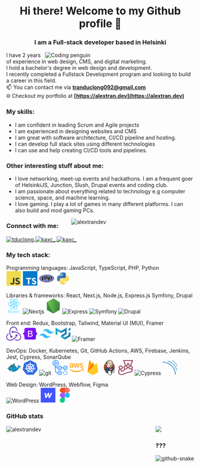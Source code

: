 <h1 align="center">Hi there! Welcome to my Github profile 👋</h1>
<h3 align="center">I am a Full-stack developer based in Helsinki</h3>

<img align="right" width="400" src="https://github.com/user-attachments/assets/be665f63-2fdc-46c5-a0a8-da673238da54" alt="Coding penguin">

I have 2 years of experience in web design, CMS, and digital marketing.<br/>
I hold a bachelor's degree in web design and development.<br/>
I recently completed a Fullstack Development program and looking to build a career in this field.<br/>
📫 You can contact me via **tranduclong092@gmail.com**<br/>
🌐 Checkout my portfolio at **[https://alextran.dev](https://alextran.dev)**

### My skills:
- I am confident in leading Scrum and Agile projects
- I am experienced in designing websites and CMS
- I am great with software architecture, CI/CD pipeline and hosting.
- I can develop full stack sites using different technologies
- I can use and help creating CI/CD tools and pipelines.

### Other interesting stuff about me:
- I love networking, meet-up events and hackathons. I am a frequent goer of HelsinkiJS, Junction, Slush, Drupal events and coding club.
- I am passionate about everything related to technology e.g computer science, space, and machine learning.
- I love gaming. I play a lot of games in many different platforms. I can also build and mod gaming PCs.

<img align="right" src="https://github-readme-stats.vercel.app/api/top-langs?username=alextrandev&show_icons=true&theme=dark&title_color=b86bea&bg_color=ffffff&locale=en&layout=compact" alt="alextrandev" width="330" />

### Connect with me:
<p align="left">
    <a href="https://linkedin.com/in/tduclong" target="blank">
        <img align="center" src="https://upload.wikimedia.org/wikipedia/commons/thumb/8/81/LinkedIn_icon.svg/2048px-LinkedIn_icon.svg.png" alt="tduclong" height="30" width="30" />
    </a>
    <a href="https://discordapp.com/users/222010520813699072" target="blank">
        <img align="center" src="https://raw.githubusercontent.com/rahuldkjain/github-profile-readme-generator/master/src/images/icons/Social/discord.svg" alt="kaxc_" height="40" width="50" />
    </a>
    <a href="https://www.instagram.com/dk10119" target="blank">
        <img align="center" src="https://raw.githubusercontent.com/rahuldkjain/github-profile-readme-generator/master/src/images/icons/Social/instagram.svg" alt="kaxc_" height="40" width="50" />
    </a>
</p>

### My tech stack:
<p>Programming languages: JavaScript, TypeScript, PHP, Python<br/>
    <img src="https://raw.githubusercontent.com/devicons/devicon/master/icons/javascript/javascript-original.svg" alt="javascript" width="40" height="40"/>
    <img src="https://raw.githubusercontent.com/devicons/devicon/master/icons/typescript/typescript-original.svg" alt="typescript" width="40" height="40"/>
    <img src="https://raw.githubusercontent.com/devicons/devicon/master/icons/php/php-original.svg" alt="PHP" width="40" height="40"/>
    <img src="https://raw.githubusercontent.com/devicons/devicon/master/icons/python/python-original.svg" alt="Python" width="40" height="40"/>
</p>
<p>Libraries & frameworks: React, Next.js, Node.js, Express.js Symfony, Drupal<br/>
    <img src="https://raw.githubusercontent.com/devicons/devicon/master/icons/react/react-original-wordmark.svg" alt="React" width="40" height="40"/>
    <img src="https://testrigor.com/wp-content/uploads/2023/04/nextjs-logo-square.png" alt="Nextjs" width="40" height="40"/>
    <img src="https://github.com/devicons/devicon/blob/master/icons/nodejs/nodejs-original.svg" alt="NodeJs" width="40" height="40"/>
    <img src="https://adware-technologies.s3.amazonaws.com/uploads/technology/thumbnail/20/express-js.png" alt="Express" width="40" height="40"/>
    <img src="https://github.com/rahuldkjain/github-profile-readme-generator/blob/master/src/images/icons/Framework/symfony.svg" alt="Symfony" width="40" height="40"/>
    <img src="https://cdn-icons-png.flaticon.com/256/5968/5968691.png" alt="Drupal" width="40" height="40"/>
</p>
<p>Front end: Redux, Bootstrap, Tailwind, Material UI (MUI), Framer<br/>
    <img src="https://github.com/devicons/devicon/blob/master/icons/redux/redux-original.svg" alt="Redux" width="40" height="40"/>
    <img src="https://github.com/devicons/devicon/blob/master/icons/bootstrap/bootstrap-original.svg" alt="Bootstrap" width="40" height="40"/>
    <img src="https://github.com/devicons/devicon/blob/master/icons/tailwindcss/tailwindcss-original.svg" alt="Tailwind" width="40" height="40"/>
    <img src="https://github.com/devicons/devicon/blob/master/icons/materialui/materialui-original.svg" alt="MaterialUI" width="40" height="40"/>
    <img src="https://github.com/rahuldkjain/github-profile-readme-generator/blob/master/src/images/icons/Software/framer.svg" alt="Framer" width="40" height="40"/>
</p>
<p>DevOps: Docker, Kubernetes, Git, GitHub Actions, AWS, Firebase, Jenkins, Jest, Cypress, SonarQube<br/>
    <img src="https://github.com/devicons/devicon/blob/master/icons/docker/docker-original.svg" alt="Docker" width="40" height="40"/>
    <img src="https://github.com/devicons/devicon/blob/master/icons/kubernetes/kubernetes-original.svg" alt="kubernetes" width="40" height="40"/>
    <img src="https://www.vectorlogo.zone/logos/git-scm/git-scm-icon.svg" alt="git" width="40" height="40"/>
    <img src="https://github.com/devicons/devicon/blob/master/icons/githubactions/githubactions-original.svg" alt="githubactions" width="40" height="40"/>
    <img src="https://github.com/devicons/devicon/blob/master/icons/amazonwebservices/amazonwebservices-plain-wordmark.svg" alt="AWS" width="40" height="40"/>
    <img src="https://github.com/devicons/devicon/blob/master/icons/firebase/firebase-original.svg" alt="Firebase" width="40" height="40"/>
    <img src="https://github.com/devicons/devicon/blob/master/icons/jenkins/jenkins-original.svg" alt="Jenkins" width="40" height="40"/>
    <img src="https://github.com/devicons/devicon/blob/master/icons/jest/jest-plain.svg" alt="Jest" width="40" height="40"/>
    <img src="https://static-00.iconduck.com/assets.00/cypress-icon-1024x1022-1sbqakuv.png" alt="Cypress" width="40" height="40"/>
    <img src="https://github.com/devicons/devicon/blob/master/icons/sonarqube/sonarqube-original.svg" alt="sonarqube" width="40" height="40"/>
</p>
<p>Web Design: WordPress, Webflow, Figma<br/>
    <img src="https://raw.githubusercontent.com/rahuldkjain/github-profile-readme-generator/888aff31e1d26dd2a6acf6afebbc34970aeb0118/src/images/icons/Social/wordpress.svg" alt="WordPress" width="40" height="40"/>
    <img src="https://github.com/devicons/devicon/blob/master/icons/webflow/webflow-original.svg" alt="Webflow" width="40" height="40"/>
    <img src="https://github.com/devicons/devicon/blob/master/icons/figma/figma-original.svg" alt="Figma" width="40" height="40"/>
</p>

### GitHub stats
<p align="left">
    <img aligh="left" src="https://github-readme-stats.vercel.app/api?username=alextrandev&show_icons=true&show=reviews,prs_merged,prs_merged_percentage,contribs&line_height=22&hide_title=true&hide=stars,issues" width="400"/>
    <img align="left" src="https://github-readme-streak-stats.herokuapp.com/?user=alextrandev&card_height=180" alt="alextrandev" width="400" height="145"/>
</p>

### ???
<picture>
  <source media="(prefers-color-scheme: dark)" srcset="github-snake-dark.svg" />
  <source media="(prefers-color-scheme: light)" srcset="github-snake.svg" />
  <img alt="github-snake" src="github-snake.svg" />
</picture>